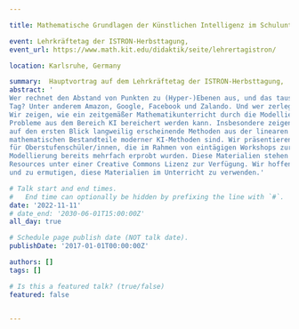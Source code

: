 ```yaml
---

title: Mathematische Grundlagen der Künstlichen Intelligenz im Schulunterricht – Chancen für eine Bereicherung des Unterrichts in linearer Algebra

event: Lehrkräftetag der ISTRON-Herbsttagung,
event_url: https://www.math.kit.edu/didaktik/seite/lehrertagistron/

location: Karlsruhe, Germany

summary:  Hauptvortrag auf dem Lehrkräftetag der ISTRON-Herbsttagung,
abstract: '
Wer rechnet den Abstand von Punkten zu (Hyper-)Ebenen aus, und das tausendfach pro
Tag? Unter anderem Amazon, Google, Facebook und Zalando. Und wer zerlegt Matrizen? Netflix.
Wir zeigen, wie ein zeitgemäßer Mathematikunterricht durch die Modellierung realer, schülernaher
Probleme aus dem Bereich KI bereichert werden kann. Insbesondere zeigen wir, dass womöglich
auf den ersten Blick langweilig erscheinende Methoden aus der linearen Algebra die entscheidenden
mathematischen Bestandteile moderner KI-Methoden sind. Wir präsentieren digitale Lernmaterialien
für Oberstufenschüler/innen, die im Rahmen von eintägigen Workshops zur mathematischen 
Modellierung bereits mehrfach erprobt wurden. Diese Materialien stehen als Open Educational
Resources unter einer Creative Commons Lizenz zur Verfügung. Wir hoffen, Lehrkräfte zu befähigen
und zu ermutigen, diese Materialien im Unterricht zu verwenden.'

# Talk start and end times.
#   End time can optionally be hidden by prefixing the line with `#`.
date: '2022-11-11'
# date_end: '2030-06-01T15:00:00Z'
all_day: true

# Schedule page publish date (NOT talk date).
publishDate: '2017-01-01T00:00:00Z'

authors: []
tags: []

# Is this a featured talk? (true/false)
featured: false


---
```

